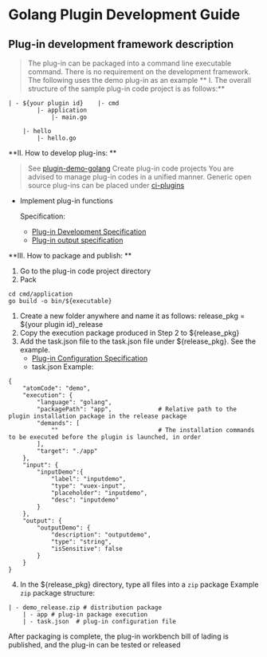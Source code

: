 # Golang Plugin Development Guide
## Plug-in development framework description
> The plug-in can be packaged into a command line executable command. There is no requirement on the development framework. The following uses the demo plug-in as an example
** I. The overall structure of the sample plug-in code project is as follows:**

```text
| - ${your plugin id}    |- cmd
        |- application
            |- main.go

    |- hello
        |- hello.go
```

**II. How to develop plug-ins: **

> See [plugin-demo-golang](https://github.com/ci-plugins/plugin-demo-golang)
Create plug-in code projects
You are advised to manage plug-in codes in a unified manner. Generic open source plug-ins can be placed under [ci-plugins](https://github.com/ci-plugins)
* Implement plug-in functions

  Specification:

  * [Plug-in Development Specification](../plugin-specification.md)
  * [Plug-in output specification](../plugin-output.md)

**III. How to package and publish: **

1. Go to the plug-in code project directory
2. Pack

```text
cd cmd/application
go build -o bin/${executable}
```

1. Create a new folder anywhere and name it as follows: release\_pkg = ${your plugin id}\_release
2. Copy the execution package produced in Step 2 to ${release\_pkg}
3. Add the task.json file to the task.json file under ${release\_pkg}. See the example.
   * [Plug-in Configuration Specification](../plugin-config.md)
   * task.json Example:
```text
{
    "atomCode": "demo",
    "execution": {
        "language": "golang",
        "packagePath": "app",             # Relative path to the plugin installation package in the release package
        "demands": [
            ""                            # The installation commands to be executed before the plugin is launched, in order
        ],
        "target": "./app"
    },
    "input": {
        "inputDemo":{
            "label": "inputdemo",  
            "type": "vuex-input",
            "placeholder": "inputdemo",
            "desc": "inputdemo"
        }
    },
    "output": {
        "outputDemo": {
            "description": "outputdemo",
            "type": "string",
            "isSensitive": false
        }
    }
}
```

4. In the ${release\_pkg} directory, type all files into a `zip` package
Example `zip` package structure:
```text
| - demo_release.zip # distribution package
	| - app # plug-in package execution
	| - task.json  # plug-in configuration file
```

After packaging is complete, the plug-in workbench bill of lading is published, and the plug-in can be tested or released
